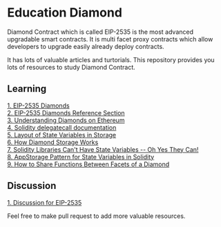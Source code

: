 # Education Diamond

Diamond Contract which is called EIP-2535 is the most advanced upgradable smart contracts.
It is multi facet proxy contracts which allow developers to upgrade easily already deploy contracts.

It has lots of valuable articles and turtorials.
This repository provides you lots of resources to study Diamond Contract.

## Learning<br>
[1. EIP-2535 Diamonds](https://eips.ethereum.org/EIPS/eip-2535)<br>
[2. EIP-2535 Diamonds Reference Section](https://eips.ethereum.org/EIPS/eip-2535#learning--references)<br>
[3. Understanding Diamonds on Ethereum](https://dev.to/mudgen/understanding-diamonds-on-ethereum-1fb)<br>
[4. Solidity delegatecall documentation](https://docs.soliditylang.org/en/v0.8.6/introduction-to-smart-contracts.html?highlight=delegatecall#delegatecall-callcode-and-libraries)<br>
[5. Layout of State Variables in Storage](https://docs.soliditylang.org/en/v0.8.6/internals/layout_in_storage.html)<br>
[6. How Diamond Storage Works](https://dev.to/mudgen/how-diamond-storage-works-90e)<br>
[7. Solidity Libraries Can't Have State Variables -- Oh Yes They Can!](https://dev.to/mudgen/solidity-libraries-can-t-have-state-variables-oh-yes-they-can-3ke9)<br>
[8. AppStorage Pattern for State Variables in Solidity](https://dev.to/mudgen/appstorage-pattern-for-state-variables-in-solidity-3lki)<br>
[9. How to Share Functions Between Facets of a Diamond](https://dev.to/mudgen/how-to-share-functions-between-facets-of-a-diamond-1njb)<br>

## Discussion<br>
[1. Discussion for EIP-2535](https://ethereum-magicians.org/t/discussion-for-eip2535-diamonds/10459)

Feel free to make pull request to add more valuable resources.
